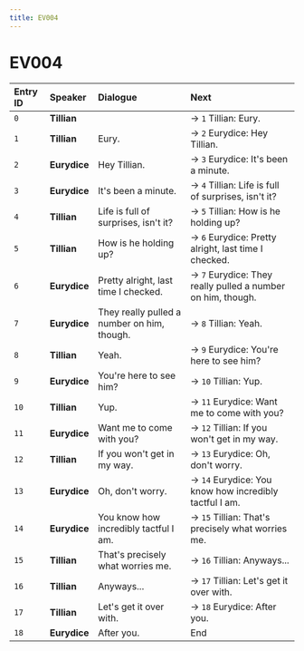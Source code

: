 ```yaml
---
title: EV004
---
```


# EV004


| Entry ID | Speaker | Dialogue | Next |
| :------- | :------ | :------- | :------------ |
| `0` | **Tillian** |  | → `1` Tillian: Eury\. |
| `1` | **Tillian** | Eury\. | → `2` Eurydice: Hey Tillian\. |
| `2` | **Eurydice** | Hey Tillian\. | → `3` Eurydice: It's been a minute\. |
| `3` | **Eurydice** | It's been a minute\. | → `4` Tillian: Life is full of surprises, isn't it? |
| `4` | **Tillian** | Life is full of surprises, isn't it? | → `5` Tillian: How is he holding up? |
| `5` | **Tillian** | How is he holding up? | → `6` Eurydice: Pretty alright, last time I checked\. |
| `6` | **Eurydice** | Pretty alright, last time I checked\. | → `7` Eurydice: They really pulled a number on him, though\. |
| `7` | **Eurydice** | They really pulled a number on him, though\. | → `8` Tillian: Yeah\. |
| `8` | **Tillian** | Yeah\. | → `9` Eurydice: You're here to see him? |
| `9` | **Eurydice** | You're here to see him? | → `10` Tillian: Yup\. |
| `10` | **Tillian** | Yup\. | → `11` Eurydice: Want me to come with you? |
| `11` | **Eurydice** | Want me to come with you? | → `12` Tillian: If you won't get in my way\. |
| `12` | **Tillian** | If you won't get in my way\. | → `13` Eurydice: Oh, don't worry\. |
| `13` | **Eurydice** | Oh, don't worry\. | → `14` Eurydice: You know how incredibly tactful I am\. |
| `14` | **Eurydice** | You know how incredibly tactful I am\. | → `15` Tillian: That's precisely what worries me\. |
| `15` | **Tillian** | That's precisely what worries me\. | → `16` Tillian: Anyways\.\.\. |
| `16` | **Tillian** | Anyways\.\.\. | → `17` Tillian: Let's get it over with\. |
| `17` | **Tillian** | Let's get it over with\. | → `18` Eurydice: After you\. |
| `18` | **Eurydice** | After you\. | End |
